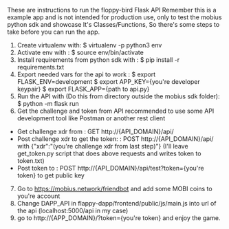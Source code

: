 These are instructions to run the floppy-bird Flask API
Remember this is a example app and is not intended for production use, only to test the mobius python sdk and showcase It's Classes/Functions,
So there's some steps to take before you can run the app.

1. Create virtualenv with: $ virtualenv -p python3 env
2. Activate env with : $ source env/bin/activate
3. Install requirements from python sdk with : $ pip install -r requirements.txt
4. Export needed vars for the api to work : $ export FLASK_ENV=development
                                           $ export APP_KEY={you're developer keypair}
                                           $ export FLASK_APP={path to api.py}
5. Run the API with (Do this from directory outside the mobius sdk folder): $ python -m flask run
6. Get the challenge and token from API recommended to use some API development tool like Postman or another rest client
  - Get challenge xdr from : GET http://{API_DOMAIN}/api/
  - Post challenge xdr to get the token: : POST http://{API_DOMAIN}/api/ with {"xdr":"(you're challenge xdr from last step)"}
(I'll leave get_token.py script that does above requests and writes token to token.txt)
- Post token to : POST http://{API_DOMAIN}/api/test?token={you're token} to get public key
7. Go to https://mobius.network/friendbot and add some MOBI coins to you're account
8. Change DAPP_API in flappy-dapp/frontend/public/js/main.js into url of the api (localhost:5000/api in my case)  
9. go to http://{APP_DOMAIN}/?token={you're token} and enjoy the game.